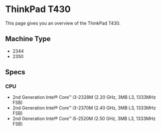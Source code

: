 <!-- TITLE: ThinkPad T430 -->
<!-- SUBTITLE: A quick summary of ThinkPad T430 -->

# ThinkPad T430
This page gives you an overview of the ThinkPad T430.

## Machine Type

* 2344
* 2350

## Specs

### CPU

* 2nd Generation Intel® Core™ i3-2328M (2.20 GHz, 3MB L3, 1333MHz FSB)
* 2nd Generation Intel® Core™ i3-2370M (2.40 GHz, 3MB L3, 1333MHz FSB)
* 2nd Generation Intel® Core™ i5-2520M (2.50 GHz, 3MB L3, 1333MHz FSB)






